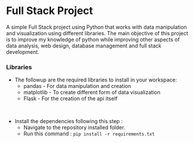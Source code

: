 # Full Stack Project
A simple Full Stack project using Python that works with data manipulation and visualization using different libraries.
The main objective of this project is to improve my knowledge of python while improving other aspects of data analysis, web design, database management and full stack development.
<br>

### Libraries

- The followup are the required libraries to install in your workspace:
  - pandas - For data manipulation and creation
  - matplotlib - To create different form of data visualization
  - Flask - For the creation of the api itself

<br>

- Install the dependencies following this step : 
  - Navigate to the repository installed folder.
  - Run this command : `pip install -r requirements.txt`
<br>
